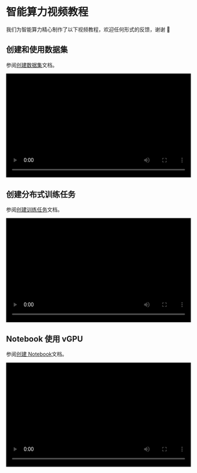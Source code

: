 # 智能算力视频教程

我们为智能算力精心制作了以下视频教程，欢迎任何形式的反馈，谢谢 🙏

<style>
.responsive-video-container {
    position: relative;
    padding-bottom: 56.25%; /* 16:9 aspect ratio */
    height: 0;
    overflow: hidden;
    max-width: 100%;
    background: #000;
}

.responsive-video-container video {
    position: absolute;
    top: 0;
    left: 0;
    width: 100%;
    height: 100%;
}
</style>

## 创建和使用数据集

参阅[创建数据集](../baize/developer/dataset/create.md)文档。

<div class="responsive-video-container">
<video controls src="https://harbor-test2.cn-sh2.ufileos.com/docs/videos/dataset.mp4" preload="metadata" poster="images/dataset.jpg"></video>
</div>

## 创建分布式训练任务

参阅[创建训练任务](../baize/developer/jobs/create.md)文档。

<div class="responsive-video-container">
<video controls src="https://harbor-test2.cn-sh2.ufileos.com/docs/videos/create-job.mp4" preload="metadata" poster="images/create-distributed-job.png"></video>
</div>

## Notebook 使用 vGPU

参阅[创建 Notebook](../baize/developer/notebooks/create.md)文档。

<div class="responsive-video-container">
<video controls src="https://harbor-test2.cn-sh2.ufileos.com/docs/videos/notebook.mp4" preload="metadata" poster="images/notebook.jpg"></video>
</div>
